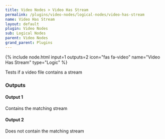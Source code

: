 ```yaml
---
title: Video Nodes > Video Has Stream
permalink: /plugins/video-nodes/logical-nodes/video-has-stream
name: Video Has Stream
layout: default
plugin: Video Nodes
sub: Logical Nodes
parent: Video Nodes
grand_parent: Plugins
---
```


{% include node.html input=1 outputs=2 icon="fas fa-video" name="Video Has Stream" type="Logic" %}

Tests if a video file contains a stream


### Outputs

#### Output 1
Contains the matching stream

#### Output 2
Does not contain the matching stream